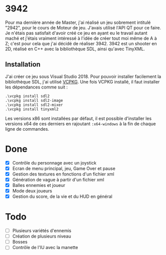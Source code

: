 # 3942
Pour ma dernière année de Master, j'ai réalisé un jeu sobrement intitulé "2942", pour le cours de Moteur de jeu. J'avais utilisé l'API QT pour ce faire.
Je n'étais pas satisfait d'avoir créé ce jeu en ayant eu le travail autant maché et j'étais vraiment intéressé à l'idée de créer tout moi même de A à Z; c'est pour cela que j'ai décidé de réaliser 3942.
3942 est un shooter en 2D, réalisé en C++ avec la bibliothèque SDL, ainsi qu'avec TinyXML.

## Installation
J'ai créer ce jeu sous Visual Studio 2018.
Pour pouvoir installer facilement la bibliothèque SDL, j'ai utilisé [VCPKG](https://github.com/Microsoft/vcpkg).
Une fois VCPKG installé, il faut installer les dépendances comme suit :

```
.\vcpkg install sdl2
.\vcpkg install sdl2-image
.\vcpkg install sdl2-mixer
.\vcpkg install tinyxml2
```

Les versions x86 sont installées par défaut, il est possible d'installer les versions x64 de ces derniers en rajoutant ``:x64-windows`` à la fin de chaque ligne de commandes.

# Done
- [x] Contrôle du personnage avec un joystick
- [x] Ecran de menu principal, jeu, Game Over et pause
- [x] Gestion des textures en fonctions d'un fichier xml
- [x] Génération de vague à partir d'un fichier xml
- [x] Balles ennemies et joueur
- [x] Mode deux joueurs
- [x] Gestion du score, de la vie et du HUD en général

# Todo
- [ ] Plusieurs variétés d'ennemis
- [ ] Création de plusieurs niveau
- [ ] Bosses
- [ ] Contrôle de l'IU avec la manette
